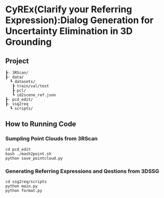 # CyREx(Clarify your Referring Expression):Dialog Generation for Uncertainty Elimination in 3D Grounding

## Project 
``` 
┣- 3RScan/
┣- data/
  ┗ datasets/
   ┣ train/val/test
   ┣ pcl/
   ┗ id2scene_ref.json
┣- pcd_edit/
┣- ssg2req
  ┗ scripts/
```
## How to Running Code
### Sumpling Point Clouds from 3RScan
```
cd pcd_edit
bash ./mash2point.sh
python save_pointcloud.py

```
### Generating Referring Expressions and Qestions from 3DSSG
```
cd ssg2req/scripts
python main.py
python format.py
```
### 
